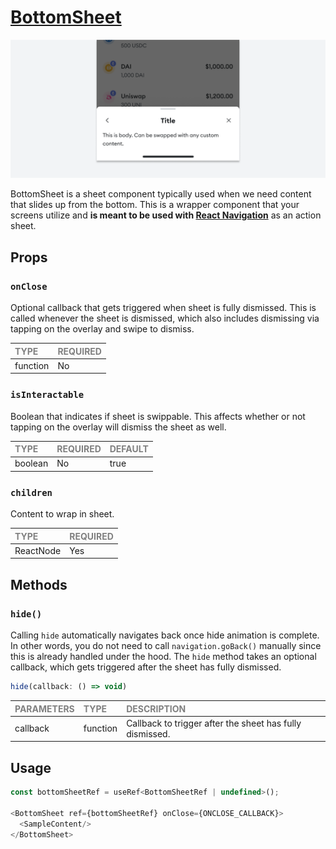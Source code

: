 # [BottomSheet](https://metamask-consensys.notion.site/Bottom-Sheet-302164aff8a74b6eb721f49586f88ecd)

![BottomSheet](./BottomSheet.png)

BottomSheet is a sheet component typically used when we need content that slides up from the bottom. This is a wrapper component that your screens utilize and **is meant to be used with [React Navigation](https://reactnavigation.org/)** as an action sheet.

## Props

### `onClose`

Optional callback that gets triggered when sheet is fully dismissed. This is called whenever the sheet is dismissed, which also includes dismissing via tapping on the overlay and swipe to dismiss.

| <span style="color:gray;font-size:14px">TYPE</span> | <span style="color:gray;font-size:14px">REQUIRED</span> |
| :-------------------------------------------------- | :------------------------------------------------------ |
| function                                            | No                                                      |

### `isInteractable`

Boolean that indicates if sheet is swippable. This affects whether or not tapping on the overlay will dismiss the sheet as well.

| <span style="color:gray;font-size:14px">TYPE</span> | <span style="color:gray;font-size:14px">REQUIRED</span> | <span style="color:gray;font-size:14px">DEFAULT</span> |
| :-------------------------------------------------- | :------------------------------------------------------ | :----------------------------------------------------- |
| boolean                                             | No                                                      | true                                                   |

### `children`

Content to wrap in sheet.

| <span style="color:gray;font-size:14px">TYPE</span> | <span style="color:gray;font-size:14px">REQUIRED</span> |
| :-------------------------------------------------- | :------------------------------------------------------ |
| ReactNode                                           | Yes                                                     |

## Methods

### `hide()`

Calling `hide` automatically navigates back once hide animation is complete. In other words, you do not need to call `navigation.goBack()` manually since this is already handled under the hood. The `hide` method takes an optional callback, which gets triggered after the sheet has fully dismissed.

```javascript
hide(callback: () => void)
```

| <span style="color:gray;font-size:14px">PARAMETERS</span> | <span style="color:gray;font-size:14px">TYPE</span> | <span style="color:gray;font-size:14px">DESCRIPTION</span> |
| :-------------------------------------------------------- | :-------------------------------------------------- | :--------------------------------------------------------- |
| callback                                                  | function                                            | Callback to trigger after the sheet has fully dismissed.   |

## Usage

```javascript
const bottomSheetRef = useRef<BottomSheetRef | undefined>();

<BottomSheet ref={bottomSheetRef} onClose={ONCLOSE_CALLBACK}>
  <SampleContent/>
</BottomSheet>
```
